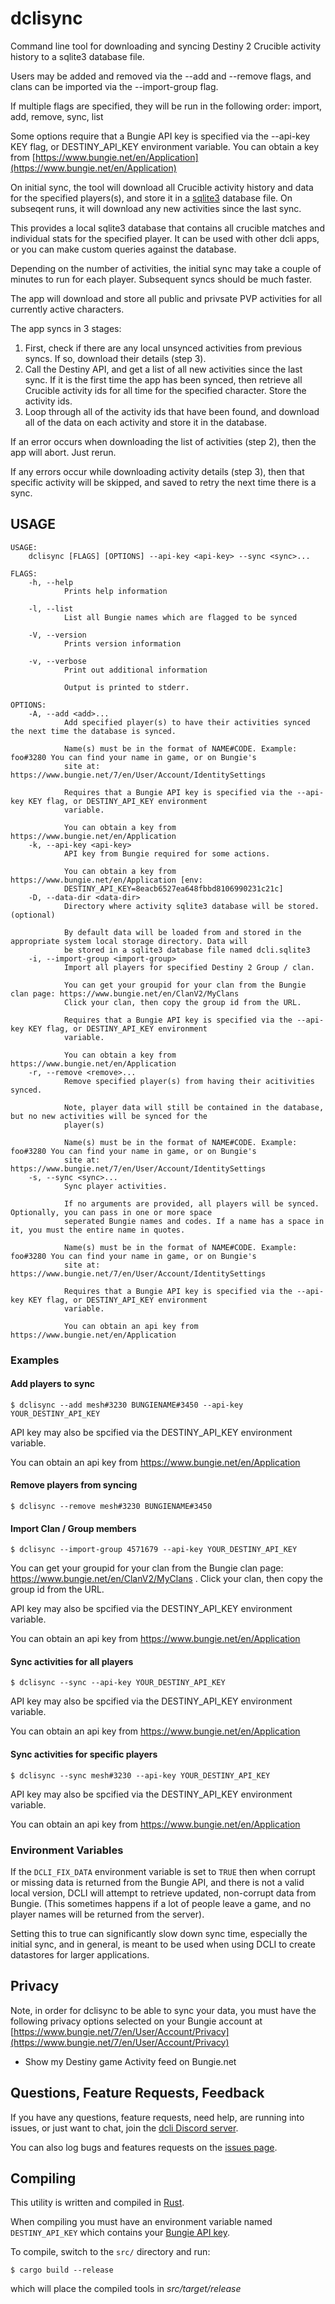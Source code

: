 # dclisync

Command line tool for downloading and syncing Destiny 2 Crucible activity
history to a sqlite3 database file.

Users may be added and removed via the --add and --remove flags, and clans can be imported via the --import-group flag.

If multiple flags are specified, they will be run in the following order:
import, add, remove, sync, list

Some options require that a Bungie API key is specified via the --api-key KEY flag, or DESTINY_API_KEY environment variable. You can obtain a key from [https://www.bungie.net/en/Application](https://www.bungie.net/en/Application)

On initial sync, the tool will download all Crucible activity history and data for the specified players(s), and store it in a [sqlite3](https://www.sqlite.org/index.html) database file. On subseqent runs, it will download any new activities since the last sync.

This provides a local sqlite3 database that contains all crucible matches and individual stats for the specified player. It can be used with other dcli apps, or you can make custom queries against the database.

Depending on the number of activities, the initial sync may take a couple of minutes to run for each player. Subsequent syncs should be much faster.

The app will download and store all public and privsate PVP activities for all currently active characters.

The app syncs in 3 stages:

1. First, check if there are any local unsynced activities from previous syncs. If so, download their details (step 3).
2. Call the Destiny API, and get a list of all new activities since the last sync. If it is the first time the app has been synced, then retrieve all Crucible activity ids for all time for the specified character. Store the activity ids.
3. Loop through all of the activity ids that have been found, and download all of the data on each activity and store it in the database.

If an error occurs when downloading the list of activities (step 2), then the app will abort. Just rerun.

If any errors occur while downloading activity details (step 3), then that specific activity will be skipped, and saved to retry the next time there is a sync.

## USAGE

```
USAGE:
    dclisync [FLAGS] [OPTIONS] --api-key <api-key> --sync <sync>...

FLAGS:
    -h, --help
            Prints help information

    -l, --list
            List all Bungie names which are flagged to be synced

    -V, --version
            Prints version information

    -v, --verbose
            Print out additional information

            Output is printed to stderr.

OPTIONS:
    -A, --add <add>...
            Add specified player(s) to have their activities synced the next time the database is synced.

            Name(s) must be in the format of NAME#CODE. Example: foo#3280 You can find your name in game, or on Bungie's
            site at: https://www.bungie.net/7/en/User/Account/IdentitySettings

            Requires that a Bungie API key is specified via the --api-key KEY flag, or DESTINY_API_KEY environment
            variable.

            You can obtain a key from https://www.bungie.net/en/Application
    -k, --api-key <api-key>
            API key from Bungie required for some actions.

            You can obtain a key from https://www.bungie.net/en/Application [env:
            DESTINY_API_KEY=8eacb6527ea648fbbd8106990231c21c]
    -D, --data-dir <data-dir>
            Directory where activity sqlite3 database will be stored. (optional)

            By default data will be loaded from and stored in the appropriate system local storage directory. Data will
            be stored in a sqlite3 database file named dcli.sqlite3
    -i, --import-group <import-group>
            Import all players for specified Destiny 2 Group / clan.

            You can get your groupid for your clan from the Bungie clan page: https://www.bungie.net/en/ClanV2/MyClans
            Click your clan, then copy the group id from the URL.

            Requires that a Bungie API key is specified via the --api-key KEY flag, or DESTINY_API_KEY environment
            variable.

            You can obtain a key from https://www.bungie.net/en/Application
    -r, --remove <remove>...
            Remove specified player(s) from having their acitivities synced.

            Note, player data will still be contained in the database, but no new activities will be synced for the
            player(s)

            Name(s) must be in the format of NAME#CODE. Example: foo#3280 You can find your name in game, or on Bungie's
            site at: https://www.bungie.net/7/en/User/Account/IdentitySettings
    -s, --sync <sync>...
            Sync player activities.

            If no arguments are provided, all players will be synced. Optionally, you can pass in one or more space
            seperated Bungie names and codes. If a name has a space in it, you must the entire name in quotes.

            Name(s) must be in the format of NAME#CODE. Example: foo#3280 You can find your name in game, or on Bungie's
            site at: https://www.bungie.net/7/en/User/Account/IdentitySettings

            Requires that a Bungie API key is specified via the --api-key KEY flag, or DESTINY_API_KEY environment
            variable.

            You can obtain an api key from https://www.bungie.net/en/Application
```

### Examples

#### Add players to sync

```
$ dclisync --add mesh#3230 BUNGIENAME#3450 --api-key YOUR_DESTINY_API_KEY
```

API key may also be spcified via the DESTINY_API_KEY environment variable.

You can obtain an api key from https://www.bungie.net/en/Application

#### Remove players from syncing

```
$ dclisync --remove mesh#3230 BUNGIENAME#3450
```

#### Import Clan / Group members

```
$ dclisync --import-group 4571679 --api-key YOUR_DESTINY_API_KEY
```

You can get your groupid for your clan from the Bungie clan page: https://www.bungie.net/en/ClanV2/MyClans . Click your clan, then copy the group id from the URL.

API key may also be spcified via the DESTINY_API_KEY environment variable.

You can obtain an api key from https://www.bungie.net/en/Application

#### Sync activities for all players

```
$ dclisync --sync --api-key YOUR_DESTINY_API_KEY
```

API key may also be spcified via the DESTINY_API_KEY environment variable.

You can obtain an api key from https://www.bungie.net/en/Application

#### Sync activities for specific players

```
$ dclisync --sync mesh#3230 --api-key YOUR_DESTINY_API_KEY
```

API key may also be spcified via the DESTINY_API_KEY environment variable.

You can obtain an api key from https://www.bungie.net/en/Application

### Environment Variables

If the `DCLI_FIX_DATA` environment variable is set to `TRUE` then when corrupt or missing data is returned from the Bungie API, and there is not a valid local version, DCLI will attempt to retrieve updated, non-corrupt data from Bungie. (This sometimes happens if a lot of people leave a game, and no player names will be returned from the server).

Setting this to true can significantly slow down sync time, especially the initial sync, and in general, is meant to be used when using DCLI to create datastores for larger applications.

## Privacy

Note, in order for dclisync to be able to sync your data, you must have the following privacy options selected on your Bungie account at [https://www.bungie.net/7/en/User/Account/Privacy](https://www.bungie.net/7/en/User/Account/Privacy)

- Show my Destiny game Activity feed on Bungie.net

## Questions, Feature Requests, Feedback

If you have any questions, feature requests, need help, are running into issues, or just want to chat, join the [dcli Discord server](https://discord.gg/2Y8bV2Mq3p).

You can also log bugs and features requests on the [issues page](https://github.com/mikechambers/dcli/issues).

## Compiling

This utility is written and compiled in [Rust](https://www.rust-lang.org/).

When compiling you must have an environment variable named `DESTINY_API_KEY` which contains your [Bungie API key](https://www.bungie.net/en/Application).

To compile, switch to the `src/` directory and run:

```
$ cargo build --release
```

which will place the compiled tools in _src/target/release_
